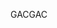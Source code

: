  <span data-ttu-id="df355-101">GAC</span><span class="sxs-lookup"><span data-stu-id="df355-101">GAC</span></span> 